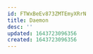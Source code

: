 ```yaml
---
id: FTWxBeEv873ZMTEmyXRrN
title: Daemon
desc: ''
updated: 1643723096356
created: 1643723096356
---
```


